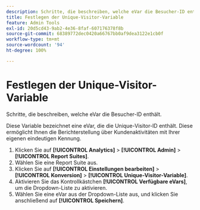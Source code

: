 ```yaml
---
description: Schritte, die beschreiben, welche eVar die Besucher-ID enthält.
title: Festlegen der Unique-Visitor-Variable
feature: Admin Tools
exl-id: 20d5cd43-9ab2-4e36-8faf-607176378f8b
source-git-commit: 68389772dec0420a66767bb0af9dea3122e1cb0f
workflow-type: tm+mt
source-wordcount: '94'
ht-degree: 100%

---
```


# Festlegen der Unique-Visitor-Variable

Schritte, die beschreiben, welche eVar die Besucher-ID enthält.

Diese Variable bezeichnet eine eVar, die die Unique-Visitor-ID enthält. Diese ermöglicht Ihnen die Berichterstellung über Kundenaktivitäten mit Ihrer eigenen eindeutigen Kennung.

1. Klicken Sie auf **[!UICONTROL Analytics]** > **[!UICONTROL Admin]** > **[!UICONTROL Report Suites]**.
1. Wählen Sie eine Report Suite aus.
1. Klicken Sie auf **[!UICONTROL Einstellungen bearbeiten]** > **[!UICONTROL Konversion]** > **[!UICONTROL Unique-Visitor-Variable]**.
1. Aktivieren Sie das Kontrollkästchen **[!UICONTROL Verfügbare eVars]**, um die Dropdown-Liste zu aktivieren.
1. Wählen Sie eine eVar aus der Dropdown-Liste aus, und klicken Sie anschließend auf **[!UICONTROL Speichern]**.
